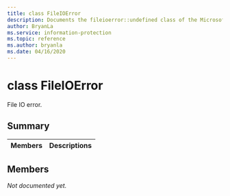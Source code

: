 ```yaml
---
title: class FileIOError 
description: Documents the fileioerror::undefined class of the Microsoft Information Protection (MIP) SDK.
author: BryanLa
ms.service: information-protection
ms.topic: reference
ms.author: bryanla
ms.date: 04/16/2020
---
```


# class FileIOError 
File IO error.
  
## Summary
 Members                        | Descriptions                                
--------------------------------|---------------------------------------------
  
## Members
_Not documented yet._
